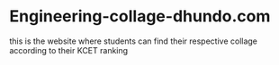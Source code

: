 # Engineering-collage-dhundo.com
this is the website where students can find their respective collage according to their KCET ranking 

